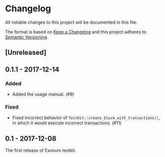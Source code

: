 # Changelog

All notable changes to this project will be documented in this file.

The format is based on [Keep a Changelog](http://keepachangelog.com/en/1.0.0/)
and this project adheres to [Semantic Versioning](http://semver.org/spec/v2.0.0.html).

## [Unreleased]

## 0.1.1 - 2017-12-14

### Added

- Added the usage manual. (#9)

### Fixed

- Fixed incorrect behavior of `TestKit::create_block_with_transactions()`,
  in which it would execute incorrect transactions. (#11)

## 0.1 - 2017-12-08

The first release of Exonum testkit.
